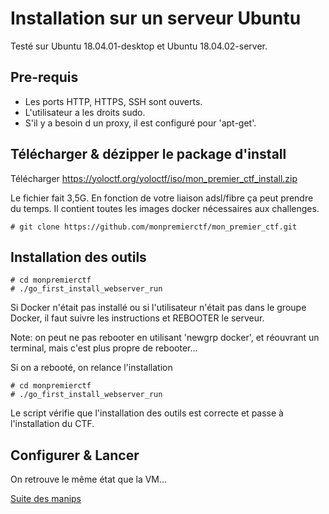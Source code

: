 # Installation sur un serveur Ubuntu



Testé sur Ubuntu 18.04.01-desktop et Ubuntu 18.04.02-server. 

## Pre-requis

- Les ports HTTP, HTTPS, SSH sont ouverts.
- L'utilisateur a les droits sudo.
- S'il y a besoin d un proxy, il est configuré pour 'apt-get'.


## Télécharger & dézipper le package d'install


Télécharger https://yoloctf.org/yoloctf/iso/mon_premier_ctf_install.zip

Le fichier fait 3,5G. En fonction de votre liaison adsl/fibre ça peut prendre du temps.
Il contient toutes les images docker nécessaires aux challenges.


```
# git clone https://github.com/monpremierctf/mon_premier_ctf.git
```


## Installation des outils

```
# cd monpremierctf
# ./go_first_install_webserver_run
```

Si Docker n'était pas installé ou si l'utilisateur n'était pas dans le groupe Docker, il faut suivre les instructions et <red>REBOOTER</red> le serveur.

Note: on peut ne pas rebooter en utilisant 'newgrp docker', et réouvrant un terminal, mais c'est plus propre de rebooter...

Si on a rebooté, on relance l'installation
```
# cd monpremierctf
# ./go_first_install_webserver_run
```

Le script vérifie que l'installation des outils est correcte et passe à l'installation du CTF.

## Configurer & Lancer

On retrouve le même état que la VM...

[Suite des manips](install_vm.md#Personnaliser-un-peu-la-config)



